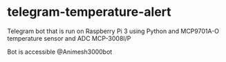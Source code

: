 # telegram-temperature-alert
Telegram bot that is run on Raspberry Pi 3 using Python and MCP9701A-O temperature sensor and ADC MCP-3008I/P

Bot is accessible @Animesh3000bot
